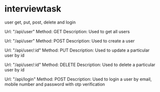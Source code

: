 # interviewtask
user get, put, post, delete and login  

Url: "/api/user"
Method: GET
Description: Used to get all users

Url: "/api/user"
Method: POST
Description: Used to create a user

Url: "/api/user/:id"
Method: PUT
Description: Used to update a particular user by id

Url: "/api/user/:id"
Method: DELETE
Description: Used to delete a particular user by id

Url: "/api/login"
Method: POST
Description: Used to login a user by email, mobile number and password with otp verification
